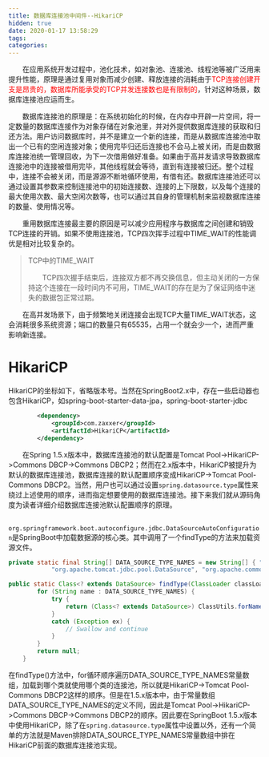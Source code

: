```yaml
---
title: 数据库连接池中间件--HikariCP
hidden: true
date: 2020-01-17 13:58:29
tags:
categories:
---
```


&emsp;&emsp;在应用系统开发过程中，池化技术，如对象池、连接池、线程池等被广泛用来提升性能，原理是通过复用对象而减少创建、释放连接的消耗由于<span style="color:red">TCP连接创建开支是昂贵的，数据库所能承受的TCP并发连接数也是有限制的</span>，针对这种场景，数据库连接池应运而生。

&emsp;&emsp;数据库连接池的原理是：在系统初始化的时候，在内存中开辟一片空间，将一定数量的数据库连接作为对象存储在对象池里，并对外提供数据库连接的获取和归还方法。用户访问数据库时，并不是建立一个新的连接，而是从数据库连接池中取出一个已有的空闲连接对象；使用完毕归还后连接也不会马上被关闭，而是由数据库连接池统一管理回收，为下一次借用做好准备。如果由于高并发请求导致数据库连接池中的连接被借用完毕，其他线程就会等待，直到有连接被归还。整个过程中，连接不会被关闭，而是源源不断地循环使用，有借有还。数据库连接池还可以通过设置其参数来控制连接池中的初始连接数、连接的上下限数，以及每个连接的最大使用次数、最大空闲次数等，也可以通过其自身的管理机制来监视数据库连接的数量、使用情况等。

&emsp;&emsp;重用数据库连接最主要的原因是可以减少应用程序与数据库之间创建和销毁TCP连接的开销。如果不使用连接池，TCP四次挥手过程中TIME_WAIT的性能调优是相对比较复杂的。

> TCP中的TIME_WAIT
>
> &emsp;&emsp;TCP四次握手结束后，连接双方都不再交换信息，但主动关闭的一方保持这个连接在一段时间内不可用，TIME_WAIT的存在是为了保证网络中迷失的数据包正常过期。

&emsp;&emsp;在高并发场景下，由于频繁地关闭连接会出现TCP大量TIME_WAIT状态，这会消耗很多系统资源；端口的数量只有65535，占用一个就会少一个，进而严重影响新连接。

# HikariCP

HikariCP的坐标如下，省略版本号。当然在SpringBoot2.x中，存在一些启动器也包含HikariCP，如spring-boot-starter-data-jpa，spring-boot-starter-jdbc

```xml
        <dependency>
            <groupId>com.zaxxer</groupId>
            <artifactId>HikariCP</artifactId>
        </dependency>
```

&emsp;&emsp;在Spring 1.5.x版本中，数据库连接池的默认配置是Tomcat Pool->HikariCP->Commons DBCP->Commons DBCP2；然而在2.x版本中，HikariCP被提升为默认的数据库连接池，数据库连接的默认配置顺序变成HikariCP->Tomcat Pool-Commons DBCP2。当然，用户也可以通过设置`spring.datasource.type`属性来绕过上述使用的顺序，进而指定想要使用的数据库连接池。接下来我们就从源码角度为读者详细介绍数据库连接池默认配置顺序的原理。

&emsp;&emsp;`org.springframework.boot.autoconfigure.jdbc.DataSourceAutoConfiguration`是SpringBoot中加载数据源的核心类。其中调用了一个findType的方法来加载资源文件。

```java
private static final String[] DATA_SOURCE_TYPE_NAMES = new String[] { "com.zaxxer.hikari.HikariDataSource",
			"org.apache.tomcat.jdbc.pool.DataSource", "org.apache.commons.dbcp2.BasicDataSource" };

public static Class<? extends DataSource> findType(ClassLoader classLoader) {
		for (String name : DATA_SOURCE_TYPE_NAMES) {
			try {
				return (Class<? extends DataSource>) ClassUtils.forName(name, classLoader);
			}
			catch (Exception ex) {
				// Swallow and continue
			}
		}
		return null;
	}
```

在findType()方法中，for循环顺序遍历DATA_SOURCE_TYPE_NAMES常量数组，加载到哪个类就使用哪个类的连接池，所以就是HikariCP->Tomcat Pool-Commons DBCP2这样的顺序。但是在1.5.x版本中，由于常量数组DATA_SOURCE_TYPE_NAMES的定义不同，因此是Tomcat Pool->HikariCP->Commons DBCP->Commons DBCP2的顺序。因此要在SpringBoot 1.5.x版本中使用HikariCP，除了在`spring.datasource.type`属性中设置以外，还有一个简单的方法就是Maven排除DATA_SOURCE_TYPE_NAMES常量数组中排在HikariCP前面的数据库连接池实现。